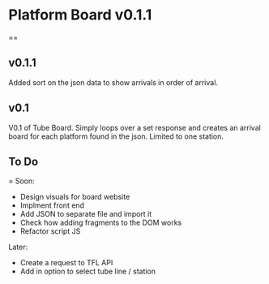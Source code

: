 # Platform Board v0.1.1
==

## v0.1.1
Added sort on the json data to show arrivals in order of arrival.

## v0.1
V0.1 of Tube Board. Simply loops over a set response and creates an arrival board for each platform found in the json. Limited to one station.


## To Do
= 
Soon:
- Design visuals for board website
- Implment front end
- Add JSON to separate file and import it
- Check how adding fragments to the DOM works
- Refactor script JS  

Later:
- Create a request to TFL API
- Add in option to select tube line / station